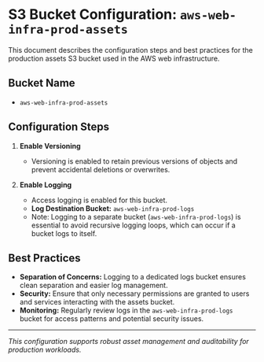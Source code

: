 # S3 Bucket Configuration: `aws-web-infra-prod-assets`

This document describes the configuration steps and best practices for the production assets S3 bucket used in the AWS web infrastructure.

## Bucket Name
- `aws-web-infra-prod-assets`

## Configuration Steps

1. **Enable Versioning**
   - Versioning is enabled to retain previous versions of objects and prevent accidental deletions or overwrites.

2. **Enable Logging**
   - Access logging is enabled for this bucket.
   - **Log Destination Bucket:** `aws-web-infra-prod-logs`
   - Note: Logging to a separate bucket (`aws-web-infra-prod-logs`) is essential to avoid recursive logging loops, which can occur if a bucket logs to itself.

## Best Practices
- **Separation of Concerns:** Logging to a dedicated logs bucket ensures clean separation and easier log management.
- **Security:** Ensure that only necessary permissions are granted to users and services interacting with the assets bucket.
- **Monitoring:** Regularly review logs in the `aws-web-infra-prod-logs` bucket for access patterns and potential security issues.

---

_This configuration supports robust asset management and auditability for production workloads._
